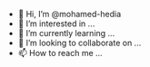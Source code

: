 - 👋 Hi, I’m @mohamed-hedia
- 👀 I’m interested in ...
- 🌱 I’m currently learning ...
- 💞️ I’m looking to collaborate on ...
- 📫 How to reach me ...

<!---
mohamed-hedia/mohamed-hedia is a ✨ special ✨ repository because its `README.md` (this file) appears on your GitHub profile.
You can click the Preview link to take a look at your changes.
--->
